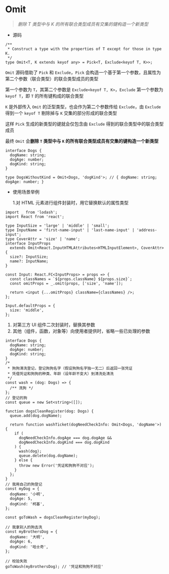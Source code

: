 # Omit

> _删除 T 类型中与 K 的所有联合类型成员有交集的键构造一个新类型_

- 源码

```tsx
/**
 * Construct a type with the properties of T except for those in type K.
 */
type Omit<T, K extends keyof any> = Pick<T, Exclude<keyof T, K>>;
```

`Omit` 源码借助了 `Pick` 和 `Exclude`，`Pick` 会构造一个基于第一个参数，且属性为第二个参数（联合类型）的联合类型成员的类型

第一个参数为 `T`，其第二个参数是 `Exclude<keyof T, K>`，`Exclude` 第一个参数为 `keyof T`，即 `T` 的所有键构成的联合类型

`K` 是外部传入 `Omit` 的泛型类型，也会作为第二个参数传给 `Exclude`，由 `Exclude` 得到一个 `keyof T` 剔除掉与 `K` 交集的部分形成的联合类型

这样 `Pick` 生成的新类型的键就会仅包含由 `Exclude` 得到的联合类型中的联合类型成员

最终 `Omit` 会**删除 `T` 类型中与 `K` 的所有联合类型成员有交集的键构造一个新类型**

```tsx
interface Dogs {
  dogName: string;
  dogAge: number;
  dogKind: string;
}

type DogsWithoutKind = Omit<Dogs, 'dogKind'>; // { dogName: string; dogAge: number; }
```

- 使用场景举例

  1.对 HTML 元素进行组件封装时，用它替换默认的属性类型

```tsx
import _ from 'lodash';
import React from 'react';

type InputSize = 'large' | 'middle' | 'small';
type InputName = 'first-name-input' | 'last-name-input' | 'address-input';
type CoverAttr = 'size' | 'name';
interface InputProps
  extends Omit<React.InputHTMLAttributes<HTMLInputElement>, CoverAttr> {
  size?: InputSize;
  name?: InputName;
}

const Input: React.FC<InputProps> = props => {
  const classNames = `${props.className} ${props.size}`;
  const omitProps = _.omit(props, ['size', 'name']);

  return <input {...omitProps} className={classNames} />;
};

Input.defaultProps = {
  size: 'middle',
};
```

1. 对第三方 UI 组件二次封装时，替换其参数
2. 其他（组件，函数，对象等）向使用者提供时，省略一些已处理的参数

```tsx
interface Dogs {
  dogName: string;
  dogAge: number;
  dogKind: string;
}
/*
 * 狗狗清洗登记，登记狗狗名字（假设狗狗名字独一无二）后返回一张凭证
 * 凭借凭证和狗狗的种类、年龄（设年龄不变大）到清洗处清洗
 */
const wash = (dog: Dogs) => {
  /** 洗狗 */
};
// 登记的狗
const queue = new Set<string>([]);

function dogsCleanRegister(dog: Dogs) {
  queue.add(dog.dogName);

  return function washTicket(dogNeedCheckInfo: Omit<Dogs, 'dogName'>) {
    if (
      dogNeedCheckInfo.dogAge === dog.dogAge &&
      dogNeedCheckInfo.dogKind === dog.dogKind
    ) {
      wash(dog);
      queue.delete(dog.dogName);
    } else {
      throw new Error('凭证和狗狗不对应');
    }
  };
}
// 我用自己的狗登记
const myDog = {
  dogName: '小明',
  dogAge: 5,
  dogKind: '柯基',
};

const goToWash = dogsCleanRegister(myDog);

// 我拿别人的狗去洗
const myBrothersDog = {
  dogName: '大明',
  dogAge: 6,
  dogKind: '哈士奇',
};

// 校验失败
goToWash(myBrothersDog); // '凭证和狗狗不对应'
```
